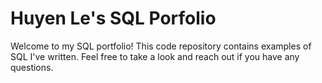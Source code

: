 
# Huyen Le's SQL Porfolio
Welcome to my SQL portfolio! This code repository contains examples of SQL I've written. Feel free to take a look and reach out if you have any questions.
